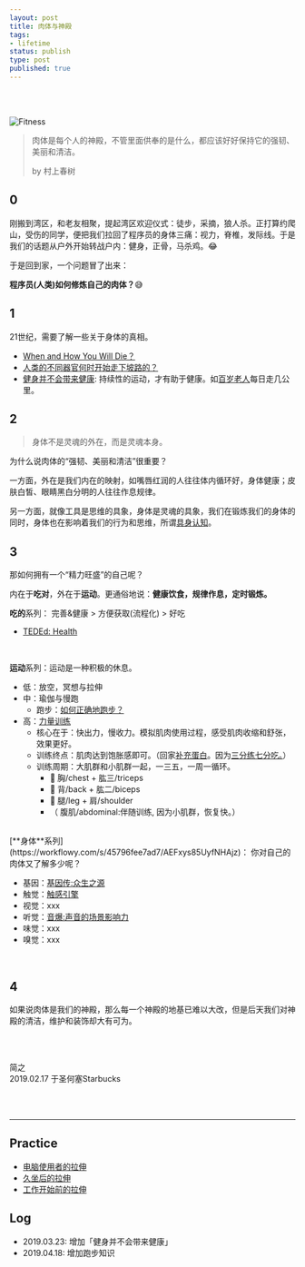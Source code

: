```yaml
--- 
layout: post
title: 肉体与神殿
tags: 
- lifetime
status: publish
type: post
published: true
---
```


<br>
<br>


![Fitness](https://i.imgur.com/BEvX7Jc.gif)

> 肉体是每个人的神殿，不管里面供奉的是什么，都应该好好保持它的强韧、美丽和清洁。 
> 
> by 村上春树
		
## 0
		
刚搬到湾区，和老友相聚，提起湾区欢迎仪式：徒步，采摘，狼人杀。正打算约爬山，受伤的同学，便把我们拉回了程序员的身体三痛：视力，脊椎，发际线。于是我们的话题从户外开始转战户内：健身，正骨，马杀鸡。😂

于是回到家，一个问题冒了出来：

**程序员(人类)如何修炼自己的肉体？**😅

## 1 
	
21世纪，需要了解一些关于身体的真相。

- [When and How You Will Die？](https://flowingdata.com/mortality/)
- [人类的不同器官何时开始走下坡路的？](https://universe-review.ca/R10-27-ageing01.htm)
- [健身并不会带来健康](https://www.theguardian.com/news/2019/jan/03/why-exercise-alone-wont-save-us): 持续性的运动，才有助于健康。如[百岁老人](https://i.imgur.com/AkQtcrO.png)每日走几公里。


## 2 
	
> 身体不是灵魂的外在，而是灵魂本身。
	
为什么说肉体的“强韧、美丽和清洁”很重要？
	
一方面，外在是我们内在的映射，如嘴唇红润的人往往体内循环好，身体健康；皮肤白皙、眼睛黑白分明的人往往作息规律。

另一方面，就像工具是思维的具象，身体是灵魂的具象，我们在锻炼我们的身体的同时，身体也在影响着我们的行为和思维，所谓[具身认知](https://book.douban.com/subject/26838508/)。
	
## 3 

那如何拥有一个“精力旺盛”的自己呢？
	
内在于**吃对**，外在于**运动**。更通俗地说：**健康饮食，规律作息，定时锻炼。**
	
**吃的**系列： 完善&健康 > 方便获取(流程化) > 好吃

- [TEDEd: Health](https://ed.ted.com/lessons?category=health)  
<br>
	
**运动**系列：运动是一种积极的休息。
	
- 低：放空，冥想与拉伸
- 中：瑜伽与慢跑
	- 跑步：[如何正确地跑步？](https://www.zhihu.com/question/31089103) 
- 高：[力量训练](https://workflowy.com/s/38231a5a502d/u2PxQdkg71ogFajv)
	- 核心在于：快出力，慢收力。模拟肌肉使用过程，感受肌肉收缩和舒张，效果更好。 
	- 训练终点：肌肉达到饱胀感即可。（回家[补充蛋白](https://youtu.be/2tM1LFFxeKg)。因为[三分练七分吃。](http://i2.wp.com/www.strengtheory.com/wp-content/uploads/2015/07/Myonuclei-Article.png)）
	- 训练周期：大肌群和小肌群一起，一三五，一周一循环。
		- 🐻 胸/chest + 肱三/triceps
		- 💪 背/back  + 肱二/biceps 
		- 🦵 腿/leg   + 肩/shoulder  
		- （ 腹肌/abdominal:伴随训练, 因为小肌群，恢复快。）

<br>
[**身体**系列](https://workflowy.com/s/45796fee7ad7/AEFxys85UyfNHAjz)： 你对自己的肉体又了解多少呢？
	
- 基因：[基因传:众生之源](https://book.douban.com/subject/27168433/)
- 触觉：[触感引擎](https://book.douban.com/subject/30324189/)
- 视觉：xxx
- 听觉：[音爆:声音的场景影响力](https://book.douban.com/subject/26856945/)
- 味觉：xxx
- 嗅觉：xxx 
<br>

## 4 

如果说肉体是我们的神殿，那么每一个神殿的地基已难以大改，但是后天我们对神殿的清洁，维护和装饰却大有可为。


<br>
<br>

简之           
2019.02.17 于圣何塞Starbucks<br>

<br>
<br>

----

## Practice

* [电脑使用者的拉伸](https://i.imgur.com/qiMn1jD.jpg)
* [久坐后的拉伸](https://i.imgur.com/SON5N9L.jpg)
* [工作开始前的拉伸](https://i.imgur.com/JvmScjF.jpg)


## Log

- 2019.03.23: 增加「健身并不会带来健康」
- 2019.04.18: 增加跑步知识


